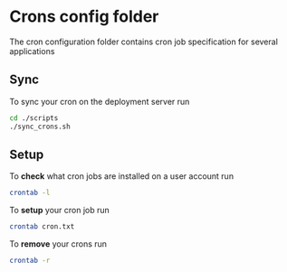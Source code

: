 # Crons config folder

The cron configuration folder contains cron job specification for several applications

## Sync

To sync your cron on the deployment server run

```sh
cd ./scripts
./sync_crons.sh
```

## Setup

To **check** what cron jobs are installed on a user account run

```sh
crontab -l
```

To **setup** your cron job run

```sh
crontab cron.txt
```

To **remove** your crons run

```sh
crontab -r
```
